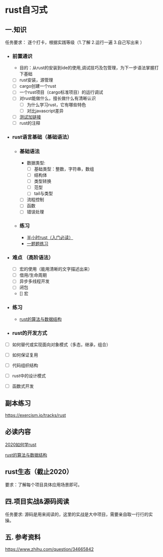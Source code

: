 # rust自习式

## 一.知识 
任务要求： 逐个打卡，根据实践等级（1.了解 2.运行一遍 3.自己写出来 ）

- ### 前置通识
  
  - 目的：从rust的安装到ide的使用,调试技巧及包管理，为下一步语法掌握打下基础
  - [ ] rust安装，源管理
  - [ ] cargo创建一个rust
  - [ ] 一个rust项目（cargo标准项目）的运行调试
  - [ ] 对rust能做什么，擅长做什么有清晰认识 
    - [ ] 为什么学习rust，它有哪些特色
    - [ ] 对比javascript差异
  - [ ] [测试加链接](./book/rust-cheats-cn.pdf)
  - [ ] rust的注释 
  
- ### rust语言基础（基础语法）
  - ### 基础语法  
    - 数据类型:
      - [ ] 基础类型：整数，字符串，数组
      - [ ] 结构体
      - [ ] 类型转换
      - [ ] 范型
      - [ ] tail与类型
      
    -  [ ] 流程控制
    - [ ] 函数
    - [ ] 错误处理
  - ### 练习
    - [半小时rust（入门必读）](https://fasterthanli.me/blog/2020/a-half-hour-to-learn-rust/)
    - [一题题练习](https://exercism.io/tracks/rust)
    

- ### 难点 （高阶语法）
  - [ ] 宏的使用（能用清晰的文字描述出来）
  - [ ] 借用/生命周期
  - [ ] 异步多线程开发
  - [ ] 闭包
  - []  宏
- ### 练习
  - [rust的算法与数据结构](https://www.hackertouch.com/data-structures-and-algorithms.html)


- ### rust的开发方式

- [ ] 如何替代或实现面向对象模式（多态，继承，组合）
- [ ] 如何保证复用
- [ ] 代码组织结构
- [ ] rust中的设计模式
- [ ] 函数式开发

  
## 副本练习
  https://exercism.io/tracks/rust

## 必读内容

[2020如何学rust](https://github.com/pretzelhammer/rust-blog/blob/master/posts/learning-rust-in-2020.md)

[rust的算法与数据结构](https://www.hackertouch.com/data-structures-and-algorithms.html)


## rust生态（截止2020）
要求：了解每个项目具体应用场景即可。


## 四.项目实战&源码阅读
 任务要求:  源码是用来阅读的，这里的实战是大中项目，需要亲自取一行行的实操。




## 五. 参考资料
  
https://www.zhihu.com/question/34665842
